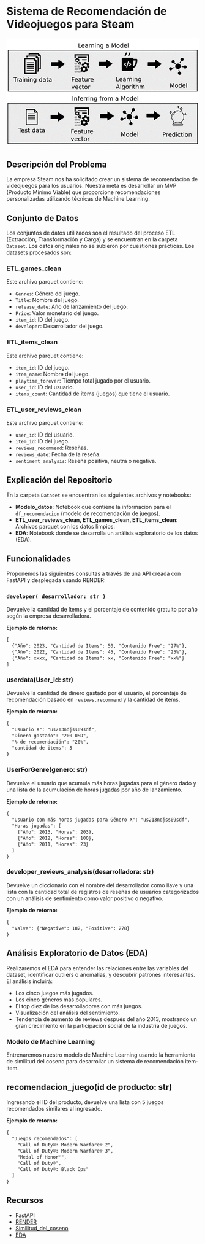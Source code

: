 # Sistema de Recomendación de Videojuegos para Steam

![alt text](image.png)

## Descripción del Problema
La empresa Steam nos ha solicitado crear un sistema de recomendación de videojuegos para los usuarios. Nuestra meta es desarrollar un MVP (Producto Mínimo Viable) que proporcione recomendaciones personalizadas utilizando técnicas de Machine Learning.

## Conjunto de Datos
Los conjuntos de datos utilizados son el resultado del proceso ETL (Extracción, Transformación y Carga) y se encuentran en la carpeta `Dataset`. Los datos originales no se subieron por cuestiones prácticas. Los datasets procesados son:

### ETL_games_clean
Este archivo parquet contiene:
- `Genres`: Género del juego.
- `Title`: Nombre del juego.
- `release_date`: Año de lanzamiento del juego.
- `Price`: Valor monetario del juego.
- `item_id`: ID del juego.
- `developer`: Desarrollador del juego.

### ETL_items_clean
Este archivo parquet contiene:
- `item_id`: ID del juego.
- `item_name`: Nombre del juego.
- `playtime_forever`: Tiempo total jugado por el usuario.
- `user_id`: ID del usuario.
- `items_count`: Cantidad de ítems (juegos) que tiene el usuario.

### ETL_user_reviews_clean
Este archivo parquet contiene:
- `user_id`: ID del usuario.
- `item_id`: ID del juego.
- `reviews_recommend`: Reseñas.
- `reviews_date`: Fecha de la reseña.
- `sentiment_analysis`: Reseña positiva, neutra o negativa.

## Explicación del Repositorio
En la carpeta `Dataset` se encuentran los siguientes archivos y notebooks:

- **Modelo_datos**: Notebook que contiene la información para el `df_recomendacion` (modelo de recomendación de juegos).
- **ETL_user_reviews_clean, ETL_games_clean, ETL_items_clean**: Archivos parquet con los datos limpios.
- **EDA**: Notebook donde se desarrolla un análisis exploratorio de los datos (EDA).

## Funcionalidades
Proponemos las siguientes consultas a través de una API creada con FastAPI y desplegada usando RENDER:

### `developer( desarrollador: str )`
Devuelve la cantidad de ítems y el porcentaje de contenido gratuito por año según la empresa desarrolladora.

**Ejemplo de retorno:**
```
[
  {"Año": 2023, "Cantidad de Items": 50, "Contenido Free": "27%"},
  {"Año": 2022, "Cantidad de Items": 45, "Contenido Free": "25%"},
  {"Año": xxxx, "Cantidad de Items": xx, "Contenido Free": "xx%"}
]
```
### userdata(User_id: str)
Devuelve la cantidad de dinero gastado por el usuario, el porcentaje de recomendación basado en `reviews.recommend` y la cantidad de ítems.

**Ejemplo de retorno:**
```
{
  "Usuario X": "us213ndjss09sdf",
  "Dinero gastado": "200 USD",
  "% de recomendación": "20%",
  "cantidad de items": 5
}
```

### UserForGenre(genero: str)
Devuelve el usuario que acumula más horas jugadas para el género dado y una lista de la acumulación de horas jugadas por año de lanzamiento.

**Ejemplo de retorno:**
```
{
  "Usuario con más horas jugadas para Género X": "us213ndjss09sdf",
  "Horas jugadas": [
    {"Año": 2013, "Horas": 203},
    {"Año": 2012, "Horas": 100},
    {"Año": 2011, "Horas": 23}
  ]
}
```

### developer_reviews_analysis(desarrolladora: str)
Devuelve un diccionario con el nombre del desarrollador como llave y una lista con la cantidad total de registros de reseñas de usuarios categorizados con un análisis de sentimiento como valor positivo o negativo.

**Ejemplo de retorno:**
```
{
  "Valve": {"Negative": 182, "Positive": 278}
}
```
## Análisis Exploratorio de Datos (EDA)

Realizaremos el EDA para entender las relaciones entre las variables del dataset, identificar outliers o anomalías, y descubrir patrones interesantes. El análisis incluirá:

- Los cinco juegos más jugados.
- Los cinco géneros más populares.
- El top diez de los desarrolladores con más juegos.
- Visualización del análisis del sentimiento.
- Tendencia de aumento de reviews después del año 2013, mostrando un gran crecimiento en la participación social de la industria de juegos.

### Modelo de Machine Learning
Entrenaremos nuestro modelo de Machine Learning usando la herramienta de similitud del coseno para desarrollar un sistema de recomendación item-item.

## recomendacion_juego(id de producto: str)
Ingresando el ID del producto, devuelve una lista con 5 juegos recomendados similares al ingresado.

**Ejemplo de retorno:**
```
{
  "Juegos recomendados": [
    "Call of Duty®: Modern Warfare® 2",
    "Call of Duty®: Modern Warfare® 3",
    "Medal of Honor™",
    "Call of Duty®",
    "Call of Duty®: Black Ops"
  ]
}
```
## Recursos
- [FastAPI](https://fastapi.tiangolo.com/tutorial/)
- [RENDER](https://github.com/HX-FNegrete/render-fastapi-tutorial) 
- [Similitud_del_coseno](https://youtu.be/7nago29IlxM)
- [EDA](https://medium.com/swlh/introduction-to-exploratory-data-analysis-eda-d83424e47151)
